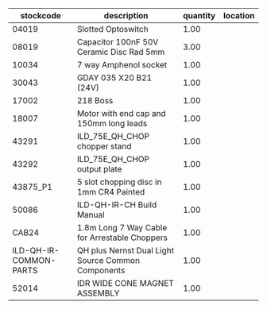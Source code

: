 |stockcode|description|quantity|location|
|---------|-----------|--------|--------|
|04019|Slotted Optoswitch|1.00||
|08019|Capacitor 100nF 50V Ceramic Disc Rad 5mm|3.00||
|10034|7 way Amphenol socket|1.00||
|30043|GDAY 035 X20 B21 (24V)|1.00||
|17002|218 Boss|1.00||
|18007|Motor with end cap and 150mm long leads|1.00||
|43291|ILD_75E_QH_CHOP chopper stand|1.00||
|43292|ILD_75E_QH_CHOP output plate|1.00||
|43875_P1|5 slot chopping disc in 1mm CR4 Painted|1.00||
|50086|ILD-QH-IR-CH Build Manual|1.00||
|CAB24|1.8m Long 7 Way Cable for Arrestable Choppers|1.00||
|ILD-QH-IR-COMMON-PARTS|QH plus Nernst Dual Light Source Common Components|1.00||
|52014|IDR WIDE CONE MAGNET ASSEMBLY|1.00||
